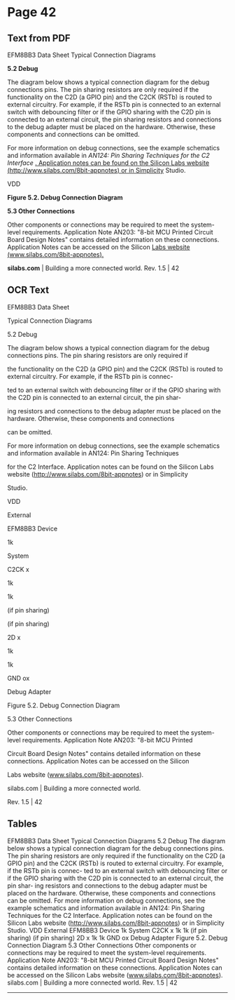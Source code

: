 # Page 42

## Text from PDF

EFM8BB3 Data Sheet
Typical Connection Diagrams

**5.2 Debug**

The diagram below shows a typical connection diagram for the debug connections pins. The pin sharing resistors are only required if
the functionality on the C2D (a GPIO pin) and the C2CK (RSTb) is routed to external circuitry. For example, if the RSTb pin is connected to an external switch with debouncing filter or if the GPIO sharing with the C2D pin is connected to an external circuit, the pin sharing resistors and connections to the debug adapter must be placed on the hardware. Otherwise, these components and connections
can be omitted.

For more information on debug connections, see the example schematics and information available in *AN124: Pin Sharing Techniques*
*for the C2 Interface* [. Application notes can be found on the Silicon Labs website (http://www.silabs.com/8bit-appnotes) or in Simplicity](http://www.silabs.com/8bit-appnotes)
Studio.

VDD







**Figure 5.2. Debug Connection Diagram**

**5.3 Other Connections**

Other components or connections may be required to meet the system-level requirements. Application Note AN203: "8-bit MCU Printed
Circuit Board Design Notes" contains detailed information on these connections. Application Notes can be accessed on the Silicon
[Labs website (www.silabs.com/8bit-appnotes).](http://www.silabs.com/8bit-appnotes)

**silabs.com** | Building a more connected world. Rev. 1.5 | 42



## OCR Text

EFM8BB3 Data Sheet

Typical Connection Diagrams

5.2 Debug

The diagram below shows a typical connection diagram for the debug connections pins. The pin sharing resistors are only required if

the functionality on the C2D (a GPIO pin) and the C2CK (RSTb) is routed to external circuitry. For example, if the RSTb pin is connec-

ted to an external switch with debouncing filter or if the GPIO sharing with the C2D pin is connected to an external circuit, the pin shar-

ing resistors and connections to the debug adapter must be placed on the hardware. Otherwise, these components and connections

can be omitted.

For more information on debug connections, see the example schematics and information available in AN124: Pin Sharing Techniques

for the C2 Interface. Application notes can be found on the Silicon Labs website (http://www.silabs.com/8bit-appnotes) or in Simplicity

Studio.

VDD

External

EFM8BB3 Device

1k

System

C2CK x

1k

1k

(if pin sharing)

(if pin sharing)

2D x

1k

1k

GND ox

Debug Adapter

Figure 5.2. Debug Connection Diagram

5.3 Other Connections

Other components or connections may be required to meet the system-level requirements. Application Note AN203: "8-bit MCU Printed

Circuit Board Design Notes" contains detailed information on these connections. Application Notes can be accessed on the Silicon

Labs website (www.silabs.com/8bit-appnotes).

silabs.com | Building a more connected world.

Rev. 1.5 | 42

## Tables

EFM8BB3 Data Sheet
Typical Connection Diagrams
5.2 Debug
The diagram below shows a typical connection diagram for the debug connections pins. The pin sharing resistors are only required if
the functionality on the C2D (a GPIO pin) and the C2CK (RSTb) is routed to external circuitry. For example, if the RSTb pin is connec-
ted to an external switch with debouncing filter or if the GPIO sharing with the C2D pin is connected to an external circuit, the pin shar-
ing resistors and connections to the debug adapter must be placed on the hardware. Otherwise, these components and connections
can be omitted.
For more information on debug connections, see the example schematics and information available in AN124: Pin Sharing Techniques
for the C2 Interface. Application notes can be found on the Silicon Labs website (http://www.silabs.com/8bit-appnotes) or in Simplicity
Studio.
VDD
External EFM8BB3 Device
1k System
C2CK x
1k 1k
(if pin sharing)
(if pin sharing)
2D x
1k 1k
GND ox
Debug Adapter
Figure 5.2. Debug Connection Diagram
5.3 Other Connections
Other components or connections may be required to meet the system-level requirements. Application Note AN203: "8-bit MCU Printed
Circuit Board Design Notes" contains detailed information on these connections. Application Notes can be accessed on the Silicon
Labs website (www.silabs.com/8bit-appnotes).
silabs.com | Building a more connected world. Rev. 1.5 | 42


---

